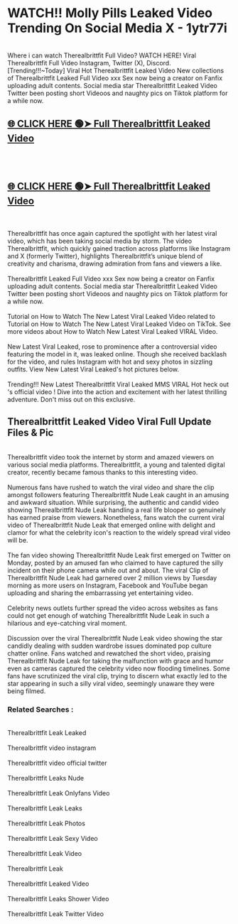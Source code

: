 # WATCH!! Molly Pills Leaked Video Trending On Social Media X - 1ytr77i
<br>
Where i can watch Therealbrittfit Full Video? WATCH HERE! Viral Therealbrittfit Full Video Instagram, Twitter (X), Discord.
<br>
[Trending!!!~Today] Viral Hot Therealbrittfit Leaked Video New collections of Therealbrittfit Leaked Full Video xxx Sex now being a creator on Fanfix uploading adult contents. Social media star Therealbrittfit Leaked Video Twitter been posting short Videoos and naughty pics on Tiktok platform for a while now.
<br>
<h2><a href="https://onlyfansleakedmodels.blogspot.com/2024/09/molly-pills-bbgg-with-thatcouplejx.html">🌐 CLICK HERE 🟢➤ Full Therealbrittfit Leaked Video</a></h2><br>
<br>
<h2><a href="https://onlyfansleakedmodels.blogspot.com/2024/09/molly-pills-bbgg-with-thatcouplejx.html">🌐 CLICK HERE 🟢➤ Full Therealbrittfit Leaked Video</a></h2><br>
<br>
Therealbrittfit has once again captured the spotlight with her latest viral video, which has been taking social media by storm. The video Therealbrittfit, which quickly gained traction across platforms like Instagram and X (formerly Twitter), highlights Therealbrittfit’s unique blend of creativity and charisma, drawing admiration from fans and viewers a like.
<br><br>
Therealbrittfit Leaked Full Video xxx Sex now being a creator on Fanfix uploading adult contents. Social media star Therealbrittfit Leaked Video Twitter been posting short Videoos and naughty pics on Tiktok platform for a while now.
<br><br>
Tutorial on How to Watch The New Latest Viral Leaked Video related to Tutorial on How to Watch The New Latest Viral Leaked Video on TikTok. See more videos about How to Watch New Latest Viral Leaked VIRAL Video.
<br><br>
New Latest Viral Leaked, rose to prominence after a controversial video featuring the model in it, was leaked online. Though she received backlash for the video, and rules Instagram with hot and sexy photos in sizzling outfits. View New Latest Viral Leaked's hot pictures below.
<br><br>
Trending!!! New Latest Therealbrittfit Viral Leaked MMS VIRAL Hot heck out 's official video ! Dive into the action and excitement with her latest thrilling adventure. Don't miss out on this exclusive.
<br>
<h2>Therealbrittfit Leaked Video Viral Full Update Files & Pic</h2>
<br>
Therealbrittfit video took the internet by storm and amazed viewers on various social media platforms. Therealbrittfit, a young and talented digital creator, recently became famous thanks to this interesting video.
<br><br>
Numerous fans have rushed to watch the viral video and share the clip amongst followers featuring Therealbrittfit Nude Leak caught in an amusing and awkward situation. While surprising, the authentic and candid video showing Therealbrittfit Nude Leak handling a real life blooper so genuinely has earned praise from viewers. Nonetheless, fans watch the current viral video of Therealbrittfit Nude Leak that emerged online with delight and clamor for what the celebrity icon's reaction to the widely spread viral video will be.
<br><br>
The fan video showing Therealbrittfit Nude Leak first emerged on Twitter on Monday, posted by an amused fan who claimed to have captured the silly incident on their phone camera while out and about. The viral Clip of Therealbrittfit Nude Leak had garnered over 2 million views by Tuesday morning as more users on Instagram, Facebook and YouTube began uploading and sharing the embarrassing yet entertaining video.
<br><br>
Celebrity news outlets further spread the video across websites as fans could not get enough of watching Therealbrittfit Nude Leak in such a hilarious and eye-catching viral moment.
<br><br>
Discussion over the viral Therealbrittfit Nude Leak video showing the star candidly dealing with sudden wardrobe issues dominated pop culture chatter online. Fans watched and rewatched the short video, praising Therealbrittfit Nude Leak for taking the malfunction with grace and humor even as cameras captured the celebrity video now flooding timelines. Some fans have scrutinized the viral clip, trying to discern what exactly led to the star appearing in such a silly viral video, seemingly unaware they were being filmed.
<br>
<h3>Related Searches :</h3>
<br>
Therealbrittfit Leak Leaked
<br><br>
Therealbrittfit video instagram
<br><br>
Therealbrittfit video official twitter
<br><br>
Therealbrittfit Leaks Nude
<br><br>
Therealbrittfit Leak Onlyfans Video
<br><br>
Therealbrittfit Leak Leaks
<br><br>
Therealbrittfit Leak Photos
<br><br>
Therealbrittfit Leak Sexy Video
<br><br>
Therealbrittfit Leak Video
<br><br>
Therealbrittfit Leak
<br><br>
Therealbrittfit Leaked Video
<br><br>
Therealbrittfit Leaks Shower Video
<br><br>
Therealbrittfit Leak Twitter Video
